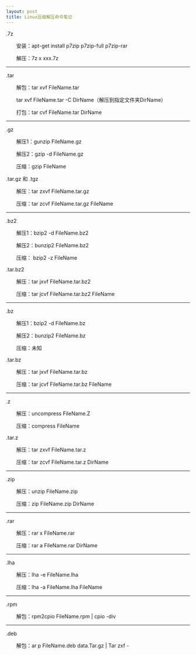 ```yaml
---
layout: post
title: Linux压缩解压命令笔记
---
```


.7z

　　安装：apt-get install p7zip p7zip-full p7zip-rar

　　解压：7z x xxx.7z

---------------------------------------------

.tar

　　解包：tar xvf FileName.tar 

　　tar xvf FileName.tar -C DirName（解压到指定文件夹DirName）

　　打包：tar cvf FileName.tar DirName

---------------------------------------------

.gz

　　解压1：gunzip FileName.gz

　　解压2：gzip -d FileName.gz

　　压缩：gzip FileName

.tar.gz 和 .tgz

　　解压：tar zxvf FileName.tar.gz

　　压缩：tar zcvf FileName.tar.gz FileName

---------------------------------------------

.bz2

　　解压1：bzip2 -d FileName.bz2

　　解压2：bunzip2 FileName.bz2

　　压缩： bzip2 -z FileName

.tar.bz2

　　解压：tar jxvf FileName.tar.bz2

　　压缩：tar jcvf FileName.tar.bz2 FileName

---------------------------------------------

.bz

　　解压1：bzip2 -d FileName.bz

　　解压2：bunzip2 FileName.bz

　　压缩：未知

.tar.bz

　　解压：tar jxvf FileName.tar.bz

　　压缩：tar jcvf FileName.tar.bz FileName

---------------------------------------------

.z

　　解压：uncompress FileName.Z

　　压缩：compress FileName

.tar.z

　　解压：tar zxvf FileName.tar.z

　　压缩：tar zcvf FileName.tar.z DirName

---------------------------------------------

.zip

　　解压：unzip FileName.zip

　　压缩：zip FileName.zip DirName

---------------------------------------------

.rar

　　解压：rar x FileName.rar

　　压缩：rar a FileName.rar DirName

---------------------------------------------

.lha

　　解压：lha -e FileName.lha

　　压缩：lha -a FileName.lha FileName

---------------------------------------------

.rpm

　　解包：rpm2cpio FileName.rpm | cpio -div


---------------------------------------------

.deb

　　解包：ar p FileName.deb data.Tar.gz | Tar zxf -
